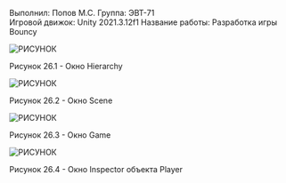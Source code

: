 Выполнил: Попов М.С.
Группа: ЭВТ-71  
Игровой движок: Unity 2021.3.12f1
Название работы: Разработка игры Bouncy 






![РИСУНОК](https://gspics.org/images/2022/12/03/0XbB59.png)  

Рисунок 26.1 - Окно Hierarchy  

![РИСУНОК](https://gspics.org/images/2022/12/03/0XbcL8.png)  

Рисунок 26.2 - Окно Scene  

![РИСУНОК](https://gspics.org/images/2022/12/03/0XbhDR.png)  

Рисунок 26.3 - Окно Game  

![РИСУНОК](https://gspics.org/images/2022/12/03/0XbtdE.png)  

Рисунок 26.4 - Окно Inspector объекта Player  
